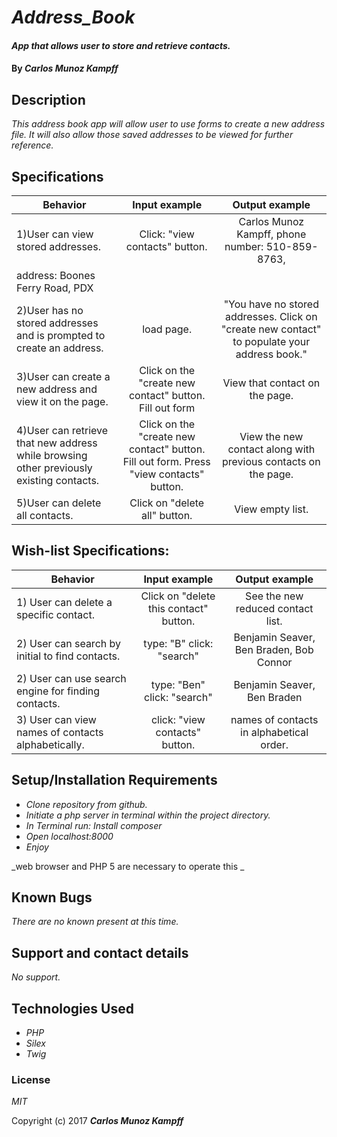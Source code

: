 # _Address_Book_

#### _App that allows user to store and retrieve contacts._

#### By _**Carlos Munoz Kampff**_

## Description

_This address book app will allow user to use forms to create a new address file. It will also allow those saved addresses to be viewed for further reference._


## Specifications

| Behavior                                              |   Input example   |  Output example |
|-------------------------------------------------------|:-----------------:|:---------------:|
|1)User can view stored addresses.| Click: "view contacts" button. | Carlos Munoz Kampff, phone number: 510-859-8763,
address: Boones Ferry Road, PDX |
|2)User has no stored addresses and is prompted to create an address.| load page. | "You have no stored addresses. Click on "create new contact" to populate your address book."|
|3)User can create a new address and view it on the page. | Click on the "create new contact" button. Fill out form | View that contact on the page. |
4)User can retrieve that new address while browsing other previously existing contacts.| Click on the "create new contact" button. Fill out form. Press "view contacts" button. | View the new contact along with previous contacts on the page.|
5)User can delete all contacts. | Click on "delete all" button. | View empty list. |

## Wish-list Specifications:

| Behavior                                              |   Input example   |  Output example |
|-------------------------------------------------------|:-----------------:|:---------------:|
|1) User can delete a specific contact.| Click on "delete this contact" button. | See the new reduced contact list.|
|2) User can search by initial to find contacts.| type: "B" click: "search" | Benjamin Seaver, Ben Braden, Bob Connor |
|2) User can use search engine for finding contacts.| type: "Ben" click: "search" | Benjamin Seaver, Ben Braden |
|3) User can view names of contacts  alphabetically.| click: "view contacts" button.| names of contacts in alphabetical order. |

## Setup/Installation Requirements


* _Clone repository from github._
* _Initiate a php server in terminal within the project directory._
* _In Terminal run: Install composer_
* _Open localhost:8000_
* _Enjoy_

_web browser and PHP 5 are necessary to operate this _

## Known Bugs

_There are no known present at this time._

## Support and contact details

_No support._

## Technologies Used

* _PHP_
* _Silex_
* _Twig_

### License

*MIT*

Copyright (c) 2017 **_Carlos Munoz Kampff_**
